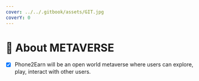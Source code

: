 ```yaml
---
cover: ../../.gitbook/assets/GIT.jpg
coverY: 0
---
```


# 📳 About METAVERSE

* [x] Phone2Earn will be an open world metaverse where users can explore, play, interact with other users.
